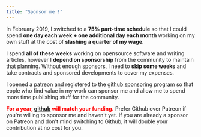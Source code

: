 ```yaml
---
title: "Sponsor me !"
---
```


In February 2019,
I switched to a **75% part-time schedule** so that I could spend
**one day each week + one additional day each month** working on my own stuff at the cost of
**slashing a quarter of my wage**.

I spend **all of these weeks** working on opensource software and writing articles,
however I **depend on sponsorship** from the community to maintain that planning.
Without enough sponsors,
I need to **skip some weeks** and take contracts and sponsored developments to cover my expenses.

I opened a [patreon](https://www.patreon.com/gilles)
and registered to the [github sponsoring program](https://github.com/sponsors/poolpOrg)
so that eople who find value in my work can sponsor me and allow me to spend more time publishing stuff for the community.

**<font color="red">For a year, [github](https://github.com/sponsors/poolpOrg) will match your funding.</font>**
Prefer Github over Patreon if you're willing to sponsor me and haven't yet.
If you are already a sponsor on Patreon and don't mind switching to Github,
it will double your contribution at no cost for you.
